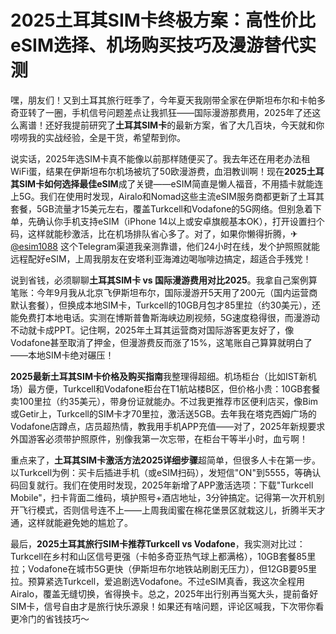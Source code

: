 # 2025土耳其SIM卡终极方案：高性价比eSIM选择、机场购买技巧及漫游替代实测

嘿，朋友们！又到土耳其旅行旺季了，今年夏天我刚带全家在伊斯坦布尔和卡帕多奇亚转了一圈，手机信号问题差点让我抓狂——国际漫游那费用，2025年了还这么离谱！还好我提前研究了**土耳其SIM卡**的最新方案，省了大几百块，今天就和你唠唠我的实战经验，全是干货，希望帮到你。

说实话，2025年选SIM卡真不能像以前那样随便买了。我去年还在用老办法租WiFi蛋，结果在伊斯坦布尔机场被坑了50欧漫游费，血泪教训啊！现在**2025土耳其SIM卡如何选择最佳eSIM**成了关键——eSIM简直是懒人福音，不用插卡就能连上5G。我们在使用时发现，Airalo和Nomad这些主流eSIM服务商都更新了土耳其套餐，5GB流量才15美元左右，覆盖Turkcell和Vodafone的5G网络。但别急着下单，先确认你手机支持eSIM（iPhone 14以上或安卓旗舰基本OK），打开设置扫个码，这样就能秒激活，比在机场排队省心多了。对了，如果你懒得折腾，✈[@esim1088](https://t.me/s/esim1088) 这个Telegram渠道我亲测靠谱，他们24小时在线，发个护照照就能远程配好eSIM，上周我朋友在安塔利亚海滩边喝咖啡边搞定，超适合手残党！

说到省钱，必须聊聊**土耳其SIM卡 vs 国际漫游费用对比2025**。我拿自己案例算笔账：今年9月我从北京飞伊斯坦布尔，国际漫游开5天用了200元（国内运营商默认套餐），但换成本地SIM卡，Turkcell的10GB月包才85里拉（约30美元），还能免费打本地电话。实测在博斯普鲁斯海峡边刷视频，5G速度稳得很，而漫游动不动就卡成PPT。记住啊，2025年土耳其运营商对国际游客更友好了，像Vodafone甚至取消了押金，但漫游费反而涨了15%，这笔账自己算算就明白了——本地SIM卡绝对碾压！

**2025最新土耳其SIM卡价格及购买指南**我整理得超细。机场柜台（比如IST新机场）最方便，Turkcell和Vodafone柜台在T1航站楼B区，但价格小贵：10GB套餐卖100里拉（约35美元），带身份证就能办。不过我更推荐市区便利店买，像Bim或Getir上，Turkcell的SIM卡才70里拉，激活送5GB。去年我在塔克西姆广场的Vodafone店蹲点，店员超热情，教我用手机APP充值——对了，2025年新规要求外国游客必须带护照原件，别像我第一次忘带，在柜台干等半小时，血亏啊！

重点来了，**土耳其SIM卡激活方法2025详细步骤**超简单，但很多人卡在第一步。以Turkcell为例：买卡后插进手机（或eSIM扫码），发短信"ON"到5555，等确认码回复就行。我们在使用时发现，2025年新增了APP激活选项：下载"Turkcell Mobile"，扫卡背面二维码，填护照号+酒店地址，3分钟搞定。记得第一次开机别开飞行模式，否则信号连不上——上周我闺蜜在棉花堡景区就栽这儿，折腾半天才通，这样就能避免她的尴尬了。

最后，**2025土耳其旅行SIM卡推荐Turkcell vs Vodafone**，我实测对比过：Turkcell在乡村和山区信号更强（卡帕多奇亚热气球上都满格），10GB套餐85里拉；Vodafone在城市5G更快（伊斯坦布尔地铁站刷剧无压力），但12GB要95里拉。预算紧选Turkcell，爱追剧选Vodafone。不过eSIM真香，我这次全程用Airalo，覆盖无缝切换，省得换卡。总之，2025年出行别再当冤大头，提前备好SIM卡，信号自由才是旅行快乐源泉！如果还有啥问题，评论区喊我，下次带你看更冷门的省钱技巧～